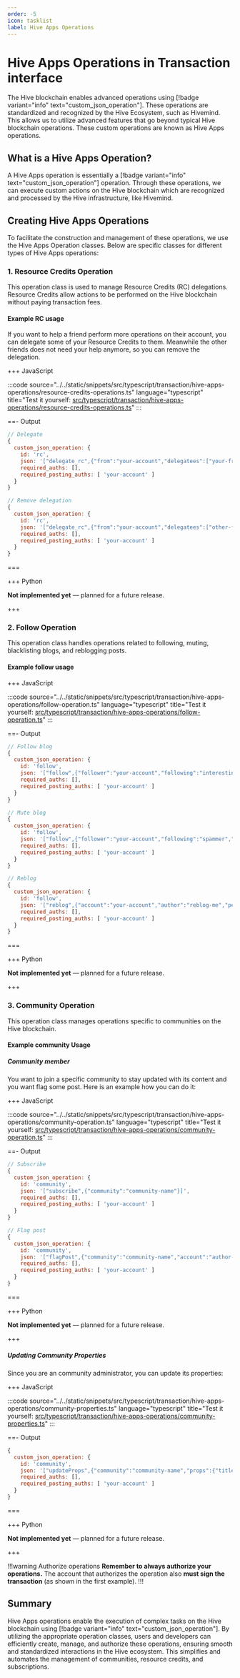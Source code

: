 ```yaml
---
order: -5
icon: tasklist
label: Hive Apps Operations
---
```


# Hive Apps Operations in Transaction interface

The Hive blockchain enables advanced operations using [!badge variant="info" text="custom_json_operation"]. These operations are standardized and recognized by the Hive Ecosystem, such as Hivemind. This allows us to utilize advanced features that go beyond typical Hive blockchain operations. These custom operations are known as Hive Apps operations.

## What is a Hive Apps Operation?

A Hive Apps operation is essentially a [!badge variant="info" text="custom_json_operation"] operation. Through these operations, we can execute custom actions on the Hive blockchain which are recognized and processed by the Hive infrastructure, like Hivemind.

## Creating Hive Apps Operations

To facilitate the construction and management of these operations, we use the Hive Apps Operation classes. Below are specific classes for different types of Hive Apps operations:

### 1. Resource Credits Operation

This operation class is used to manage Resource Credits (RC) delegations. Resource Credits allow actions to be performed on the Hive blockchain without paying transaction fees.

#### Example RC usage

If you want to help a friend perform more operations on their account, you can delegate some of your Resource Credits to them.
Meanwhile the other friends does not need your help anymore, so you can remove the delegation.

+++ JavaScript

:::code source="../../static/snippets/src/typescript/transaction/hive-apps-operations/resource-credits-operations.ts" language="typescript" title="Test it yourself: [src/typescript/transaction/hive-apps-operations/resource-credits-operations.ts](https://stackblitz.com/github/openhive-network/wax-doc-snippets?file=src%2Ftypescript%2Ftransaction%2Fhive-apps-operations%2Fresource-credits-operations.ts&startScript=test-transaction-hive-apps-resource-credits)" :::

==- Output

```javascript
// Delegate
{
  custom_json_operation: {
    id: 'rc',
    json: '["delegate_rc",{"from":"your-account","delegatees":["your-friend-account"],"max_rc":"1000","extensions":[]}]',
    required_auths: [],
    required_posting_auths: [ 'your-account' ]
  }
}

// Remove delegation
{
  custom_json_operation: {
    id: 'rc',
    json: '["delegate_rc",{"from":"your-account","delegatees":["other-friend-account"],"max_rc":"0","extensions":[]}]',
    required_auths: [],
    required_posting_auths: [ 'your-account' ]
  }
}
```

===

+++ Python

**Not implemented yet** — planned for a future release.

+++

### 2. Follow Operation

This operation class handles operations related to following, muting, blacklisting blogs, and reblogging posts.

#### Example follow usage

+++ JavaScript

:::code source="../../static/snippets/src/typescript/transaction/hive-apps-operations/follow-operation.ts" language="typescript" title="Test it yourself: [src/typescript/transaction/hive-apps-operations/follow-operation.ts](https://stackblitz.com/github/openhive-network/wax-doc-snippets?file=src%2Ftypescript%2Ftransaction%2Fhive-apps-operations%2Ffollow-operation.ts&startScript=test-transaction-hive-apps-follow-operation)" :::

==- Output

```javascript
// Follow blog
{
  custom_json_operation: {
    id: 'follow',
    json: '["follow",{"follower":"your-account","following":"interesting-blog","what":["blog"]}]',
    required_auths: [],
    required_posting_auths: [ 'your-account' ]
  }
}

// Mute blog
{
  custom_json_operation: {
    id: 'follow',
    json: '["follow",{"follower":"your-account","following":"spammer","what":["ignore"]}]',
    required_auths: [],
    required_posting_auths: [ 'your-account' ]
  }
}

// Reblog
{
  custom_json_operation: {
    id: 'follow',
    json: '["reblog",{"account":"your-account","author":"reblog-me","permlink":"post-permlink"}]',
    required_auths: [],
    required_posting_auths: [ 'your-account' ]
  }
}
```

===

+++ Python

**Not implemented yet** — planned for a future release.

+++

### 3. Community Operation

This operation class manages operations specific to communities on the Hive blockchain.

#### Example community Usage

##### Community member

You want to join a specific community to stay updated with its content and you want flag some post. Here is an example how you can do it:

+++ JavaScript

:::code source="../../static/snippets/src/typescript/transaction/hive-apps-operations/community-operation.ts" language="typescript" title="Test it yourself: [src/typescript/transaction/hive-apps-operations/community-operation.ts](https://stackblitz.com/github/openhive-network/wax-doc-snippets?file=src%2Ftypescript%2Ftransaction%2Fhive-apps-operations%2Fcommunity-operation.ts&startScript=test-transaction-hive-apps-community-operation)" :::

==- Output

```javascript
// Subscribe
{
  custom_json_operation: {
    id: 'community',
    json: '["subscribe",{"community":"community-name"}]',
    required_auths: [],
    required_posting_auths: [ 'your-account' ]
  }
}

// Flag post
{
  custom_json_operation: {
    id: 'community',
    json: '["flagPost",{"community":"community-name","account":"author-account","permlink":"post-permlink","notes":"violation notes"}]',
    required_auths: [],
    required_posting_auths: [ 'your-account' ]
  }
}
```

===

+++ Python

**Not implemented yet** — planned for a future release.

+++

##### Updating Community Properties

Since you are an community administrator, you can update its properties:

+++ JavaScript

:::code source="../../static/snippets/src/typescript/transaction/hive-apps-operations/community-properties.ts" language="typescript" title="Test it yourself: [src/typescript/transaction/hive-apps-operations/community-properties.ts](https://stackblitz.com/github/openhive-network/wax-doc-snippets?file=src%2Ftypescript%2Ftransaction%2Fhive-apps-operations%2Fcommunity-properties.ts&startScript=test-transaction-hive-apps-community-properties)" :::

==- Output

```javascript
{
  custom_json_operation: {
    id: 'community',
    json: '["updateProps",{"community":"community-name","props":{"title":"New Community Title","about":"Community Description","description":"Detailed community description","flag_text":"Post flagging rules","is_nsfw":false,"lang":"en"}}]',
    required_auths: [],
    required_posting_auths: [ 'your-account' ]
  }
}
```

===

+++ Python

**Not implemented yet** — planned for a future release.

+++

!!!warning Authorize operations
**Remember to always authorize your operations.** The account that authorizes the operation also **must sign the transaction** (as shown in the first example).
!!!

## Summary

Hive Apps operations enable the execution of complex tasks on the Hive blockchain using [!badge variant="info" text="custom_json_operation"]. By utilizing the appropriate operation classes, users and developers can efficiently create, manage, and authorize these operations, ensuring smooth and standardized interactions in the Hive ecosystem. This simplifies and automates the management of communities, resource credits, and subscriptions.
